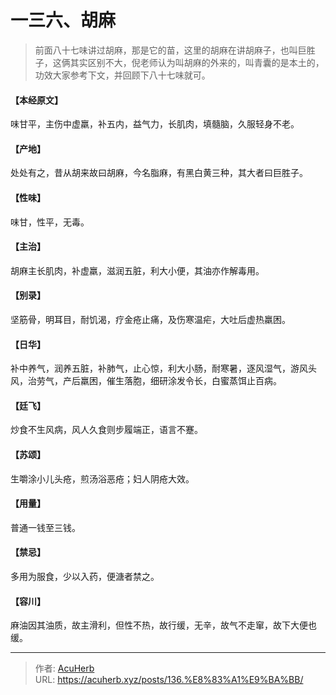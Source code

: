 # 一三六、胡麻


> 前面八十七味讲过胡麻，那是它的苗，这里的胡麻在讲胡麻子，也叫巨胜子，这俩其实区别不大，倪老师认为叫胡麻的外来的，叫青囊的是本土的，功效大家参考下文，并回顾下八十七味就可。

#### 【本经原文】
味甘平，主伤中虚羸，补五内，益气力，长肌肉，填髓脑，久服轻身不老。
#### 【产地】
处处有之，昔从胡来故曰胡麻，今名脂麻，有黑白黄三种，其大者曰巨胜子。
#### 【性味】
味甘，性平，无毒。
#### 【主治】
胡麻主长肌肉，补虚羸，滋润五脏，利大小便，其油亦作解毒用。
#### 【别录】
坚筋骨，明耳目，耐饥渴，疗金疮止痛，及伤寒温疟，大吐后虚热羸困。
#### 【日华】
补中养气，润养五脏，补肺气，止心惊，利大小肠，耐寒暑，逐风湿气，游风头风，治劳气，产后羸困，催生落胞，细研涂发令长，白蜜蒸饵止百病。
#### 【廷飞】
炒食不生风病，风人久食则步履端正，语言不蹇。
#### 【苏颂】
生嚼涂小儿头疮，煎汤浴恶疮；妇人阴疮大效。
#### 【用量】
普通一钱至三钱。
#### 【禁忌】
多用为服食，少以入药，便溏者禁之。
#### 【容川】
麻油因其油质，故主滑利，但性不热，故行缓，无辛，故气不走窜，故下大便也缓。

---

> 作者: [AcuHerb](https://acuherb.xyz)  
> URL: https://acuherb.xyz/posts/136.%E8%83%A1%E9%BA%BB/  

